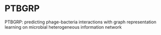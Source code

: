 # PTBGRP
PTBGRP: predicting phage-bacteria interactions with graph representation learning on microbial heterogeneous information network
